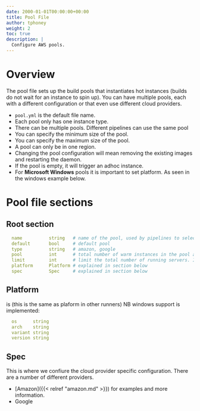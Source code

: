 ```yaml
---
date: 2000-01-01T00:00:00+00:00
title: Pool File
author: tphoney
weight: 2
toc: true
description: |
  Configure AWS pools.
---
```

# Overview

The pool file sets up the build pools that instantiates hot instances (builds do not wait for an instance to spin up). You can have multiple pools, each with a different configuration or that even use different cloud providers.

+ `pool.yml` is the default file name.
+ Each pool only has one instance type.
+ There can be multiple pools. Different pipelines can use the same pool
+ You can specify the minimum size of the pool.
+ You can specify the maximum size of the pool.
+ A pool can only be in one region.
+ Changing the pool configuration will mean removing the existing images and restarting the daemon.
+ If the pool is empty, it will trigger an adhoc instance.
+ For **Microsoft Windows** pools it is important to set platform. As seen in the windows example below.

# Pool file sections

## Root section

```yaml
  name          string   # name of the pool, used by pipelines to select the pool
  default       bool     # default pool
  type          string   # amazon, google
  pool          int      # total number of warm instances in the pool at all times
  limit         int      # limit the total number of running servers. If exceeded block or error.
  platform      Platform # explained in section below
  spec          Spec     # explained in section below
```

## Platform

is (this is the same as plaform in other runners) NB windows support is implemented:

```yaml
  os      string
  arch    string
  variant string
  version string
```

## Spec

This is where we confiure the cloud provider specific configuration. There are a number of different providers.

+ [Amazon]({{< relref "amazon.md" >}}) for examples and more information.
+ Google
